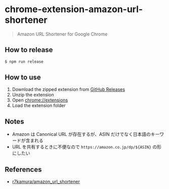 # chrome-extension-amazon-url-shortener

> Amazon URL Shortener for Google Chrome

## How to release

```sh
$ npm run release
```

## How to use

1. Download the zipped extension from [GitHub Releases](https://github.com/nazna/chrome-extension-amazon-url-shortener/releases)
2. Unzip the extension
3. Open [chrome://extensions](chrome://extensions)
4. Load the extension folder

## Notes

- Amazon は Canonical URL が存在するが、ASIN だけでなく日本語のキーワードが含まれる
- URL を共有するときに不便なので `https://amazon.co.jp/dp/${ASIN}` の形にしたい

## References

- [r7kamura/amazon_url_shortener](https://github.com/r7kamura/amazon_url_shortener)
